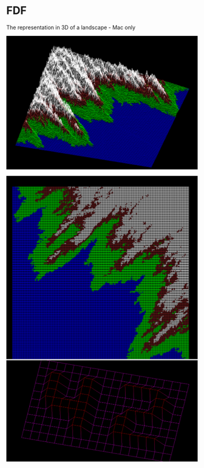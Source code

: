 # FDF
The representation in 3D of a landscape - Mac only

![](images/mountains.png)

![](images/mountains%20top.png)
![](images/42.png)
